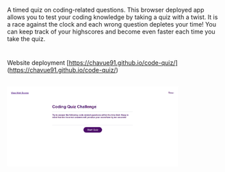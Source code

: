 A timed quiz on coding-related questions. This browser deployed app allows you to test your coding knowledge by taking a quiz with a twist. It is a race against the clock and each wrong question depletes your time! You can keep track of your highscores and become even faster each time you take the quiz.

#
Website deployment [https://chavue91.github.io/code-quiz/] (https://chavue91.github.io/code-quiz/)

##
<img src="./assets/images/coding-quiz-challenge.PNG" style="width: 400px" alt="site screenshot">
